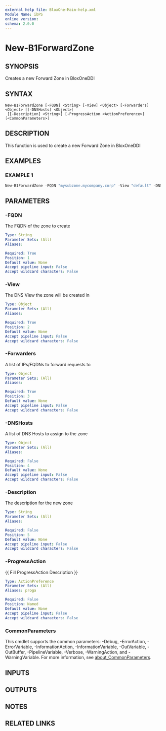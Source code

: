 ```yaml
---
external help file: BloxOne-Main-help.xml
Module Name: ibPS
online version:
schema: 2.0.0
---
```


# New-B1ForwardZone

## SYNOPSIS
Creates a new Forward Zone in BloxOneDDI

## SYNTAX

```
New-B1ForwardZone [-FQDN] <String> [-View] <Object> [-Forwarders] <Object> [[-DNSHosts] <Object>]
 [[-Description] <String>] [-ProgressAction <ActionPreference>] [<CommonParameters>]
```

## DESCRIPTION
This function is used to create a new Forward Zone in BloxOneDDI

## EXAMPLES

### EXAMPLE 1
```powershell
New-B1ForwardZone -FQDN "mysubzone.mycompany.corp" -View "default" -DNSHosts "mybloxoneddihost1.corp.mycompany.com" -Description "My Forward Zone"
```

## PARAMETERS

### -FQDN
The FQDN of the zone to create

```yaml
Type: String
Parameter Sets: (All)
Aliases:

Required: True
Position: 1
Default value: None
Accept pipeline input: False
Accept wildcard characters: False
```

### -View
The DNS View the zone will be created in

```yaml
Type: Object
Parameter Sets: (All)
Aliases:

Required: True
Position: 2
Default value: None
Accept pipeline input: False
Accept wildcard characters: False
```

### -Forwarders
A list of IPs/FQDNs to forward requests to

```yaml
Type: Object
Parameter Sets: (All)
Aliases:

Required: True
Position: 3
Default value: None
Accept pipeline input: False
Accept wildcard characters: False
```

### -DNSHosts
A list of DNS Hosts to assign to the zone

```yaml
Type: Object
Parameter Sets: (All)
Aliases:

Required: False
Position: 4
Default value: None
Accept pipeline input: False
Accept wildcard characters: False
```

### -Description
The description for the new zone

```yaml
Type: String
Parameter Sets: (All)
Aliases:

Required: False
Position: 5
Default value: None
Accept pipeline input: False
Accept wildcard characters: False
```

### -ProgressAction
{{ Fill ProgressAction Description }}

```yaml
Type: ActionPreference
Parameter Sets: (All)
Aliases: proga

Required: False
Position: Named
Default value: None
Accept pipeline input: False
Accept wildcard characters: False
```

### CommonParameters
This cmdlet supports the common parameters: -Debug, -ErrorAction, -ErrorVariable, -InformationAction, -InformationVariable, -OutVariable, -OutBuffer, -PipelineVariable, -Verbose, -WarningAction, and -WarningVariable. For more information, see [about_CommonParameters](http://go.microsoft.com/fwlink/?LinkID=113216).

## INPUTS

## OUTPUTS

## NOTES

## RELATED LINKS
